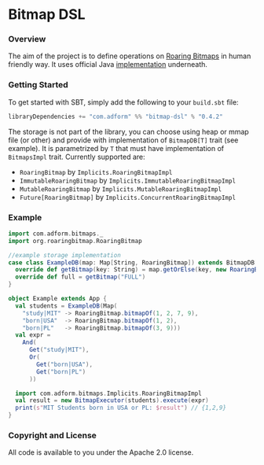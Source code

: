 # Bitmap DSL

### Overview

The aim of the project is to define operations on [Roaring Bitmaps](http://roaringbitmap.org) in human friendly way.
It uses official Java [implementation](https://github.com/RoaringBitmap/RoaringBitmap) underneath.

### Getting Started

To get started with SBT, simply add the following to your `build.sbt` file:

```scala
libraryDependencies += "com.adform" %% "bitmap-dsl" % "0.4.2"
```

The storage is not part of the library, you can choose using heap or mmap file (or other) and provide with implementation of `BitmapDB[T]` trait (see example).
It is parametrized by `T` that must have implementation of `BitmapsImpl` trait. 
Currently supported are:
* `RoaringBitmap` by `Implicits.RoaringBitmapImpl`
* `ImmutableRoaringBitmap` by `Implicits.ImmutableRoaringBitmapImpl`
* `MutableRoaringBitmap` by `Implicits.MutableRoaringBitmapImpl`
* `Future[RoaringBitmap]` by `Implicits.ConcurrentRoaringBitmapImpl`

### Example

```scala
import com.adform.bitmaps._
import org.roaringbitmap.RoaringBitmap

//example storage implementation
case class ExampleDB(map: Map[String, RoaringBitmap]) extends BitmapDB[RoaringBitmap] {
  override def getBitmap(key: String) = map.getOrElse(key, new RoaringBitmap())
  override def full = getBitmap("FULL")
}

object Example extends App {
  val students = ExampleDB(Map(
    "study|MIT" -> RoaringBitmap.bitmapOf(1, 2, 7, 9),
    "born|USA"  -> RoaringBitmap.bitmapOf(1, 2),
    "born|PL"   -> RoaringBitmap.bitmapOf(3, 9)))
  val expr =
    And(
      Get("study|MIT"),
      Or(
        Get("born|USA"),
        Get("born|PL")
      ))

  import com.adform.bitmaps.Implicits.RoaringBitmapImpl
  val result = new BitmapExecutor(students).execute(expr)
  print(s"MIT Students born in USA or PL: $result") // {1,2,9}
}
```

### Copyright and License

All code is available to you under the Apache 2.0 license.
